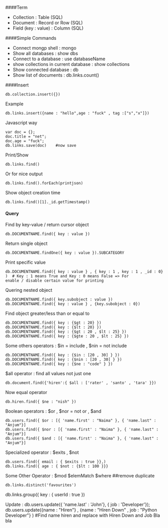 ####Term
* Collection : Table (SQL)
* Document : Record or Row (SQL)
* Field (key : value) : Column (SQL)

####Simple Commands
* Connect mongp shell : mongo
* Show all databases : show dbs
* Connect to a database : use databaseName
* show collections in current database : show collections
* Show connected database : db
* Show list of documents : db.links.count()

####Insert
 ```
 db.collection.insert({})
 ```
 Example
 ``` 
 db.links.insert({name : "hello",age : "fuck" , tag :["s","x"]})
 ```
Javascript way
 ```
 var doc = {};
 doc.title = "net";
 doc.age = "fuck";
 db.links.save(doc)    #now save
 ```
Print/Show
```
db.links.find()
```   
Or for nice output
```
db.links.find().forEach(printjson)  
```
Show object creation time 
```
db.links.find()[1]._id.getTimestamp()
```

#### Query
Find by key-value / return cursor object
```
db.DOCUMENTNAME.find({ key : value })
```
Return single object
```
db.DOCUMENTNAME.findOne({ key : value }).SUBCATEGORY
```
Print specific value
```
db.DOCUMENTNAME.find({ key : value } , { key : 1 , key : 1 , _id : 0} )  # Key : 1 means True and Key : 0 means False => For 
enable / disable certain value for printing
```
Quering nested object
```
db.DOCUMENTNAME.find({ key.subobject : value })
db.DOCUMENTNAME.find({ key : value } , {key.subobject : 0})
```
Find object greater/less  than or equal to 
```
db.DOCUMENTNAME.find({ key : {$gt : 20} })   
db.DOCUMENTNAME.find({ key : {$lt : 20} })
db.DOCUMENTNAME.find({ key : {$gt : 20 , $lt : 25} })
db.DOCUMENTNAME.find({ key : {$gte : 20 , $lt : 25} })
```
Some others operators : $in = include , $nin = not include
```
db.DOCUMENTNAME.find({ key : {$in : [20 , 30] } }) 
db.DOCUMENTNAME.find({ key : {$nin : [20 , 30] } })  
db.DOCUMENTNAME.find({ key : {$ne : "code" } }) 
```
$all operator : find all values not just one
```
db.document.find({'hiren':{ $all : ['rater' , 'santo' , 'tara' }})
```
Now equal operator
```
db.hiren.find({ $ne : "nish" })
```
Boolean operators : $or , $nor =  not or , $and
```
db.users.find({ $or : [{ 'name.first' : "Naima" }, { 'name.last" : "Anjum"}]  
db.users.find({ $nor : [{ 'name.first' : "Naima" }, { 'name.last" : "Anjum"}]
db.users.find({ $and : [{ 'name.first' : "Naima" }, { 'name.last" : "Anjum"}]
```
Specialized operator : $exits , $not 
```
db.users.find({ email : { $exits : true }},) 
db.links.find({ age : { $not : {$lt : 100 }}}  
```

Some Other Operator :
$mod
$elemMatch
$where
##remove duplicate
```
db.links.distinct('favourites')  
```
db.links.group({ key : { userId : true }) 


Update : 
db.users.update({ 'name.last' : 'John'}, { job : 'Developer'});
db.users.update({name : "Hiren"} , {name : "Hiren Down" , job : "Python Developer"} )  #Find name hiren and replace with Hiren Down and Job Bla bla

